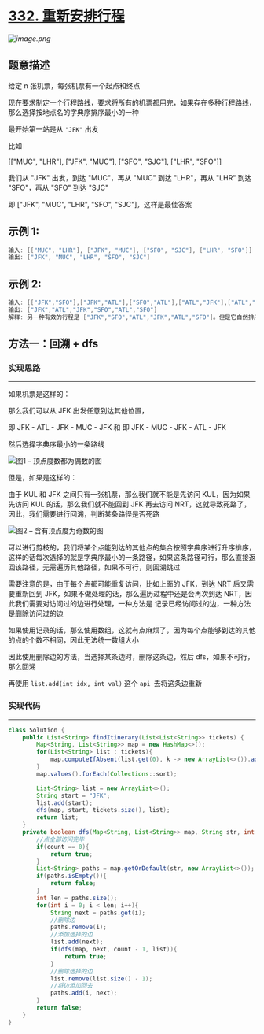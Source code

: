 # [332. 重新安排行程](https://leetcode-cn.com/problems/reconstruct-itinerary/)

*![image.png](https://pic.leetcode-cn.com/1598527003-xDUgwm-image.png)*

## 题意描述

给定 n 张机票，每张机票有一个起点和终点

现在要求制定一个行程路线，要求将所有的机票都用完，如果存在多种行程路线，那么选择按地点名的字典序排序最小的一种

最开始第一站是从 `"JFK"` 出发

比如

[["MUC", "LHR"], ["JFK", "MUC"], ["SFO", "SJC"], ["LHR", "SFO"]]

我们从 "JFK" 出发，到达 "MUC"，再从 "MUC" 到达 "LHR"，再从 "LHR" 到达 "SFO"，再从 "SFO" 到达 "SJC"

即 ["JFK", "MUC", "LHR", "SFO", "SJC"]，这样是最佳答案



## 示例 1:

```java
输入: [["MUC", "LHR"], ["JFK", "MUC"], ["SFO", "SJC"], ["LHR", "SFO"]]
输出: ["JFK", "MUC", "LHR", "SFO", "SJC"]
```



## **示例 2:**

```java
输入: [["JFK","SFO"],["JFK","ATL"],["SFO","ATL"],["ATL","JFK"],["ATL","SFO"]]
输出: ["JFK","ATL","JFK","SFO","ATL","SFO"]
解释: 另一种有效的行程是 ["JFK","SFO","ATL","JFK","ATL","SFO"]。但是它自然排序更大更靠后。
```



## 方法一：回溯 + dfs

### 实现思路

---

如果机票是这样的：

那么我们可以从 JFK 出发任意到达其他位置，

即 JFK - ATL - JFK - MUC - JFK 和 即 JFK - MUC - JFK - ATL - JFK

然后选择字典序最小的一条路线



![图1 – 顶点度数都为偶数的图](https://pic.leetcode-cn.com/3aead83a431b326558641e224af5b0a97fafb8c78aeb15c98b28158a78fade73-Picture-6-11.png)



但是，如果是这样的：

由于 KUL 和 JFK  之间只有一张机票，那么我们就不能是先访问 KUL，因为如果先访问 KUL 的话，那么我们就不能回到 JFK 再去访问 NRT，这就导致死路了，因此，我们需要进行回溯，判断某条路径是否死路

![图2 – 含有顶点度为奇数的图](https://pic.leetcode-cn.com/2c3cd2fdd0337fd12904a069f7568f6b4b96f4a57518f9d359c5a36051badb63-Picture-6-11-2.png)



可以进行剪枝的，我们将某个点能到达的其他点的集合按照字典序进行升序排序，这样的话每次选择的就是字典序最小的一条路径，如果这条路径可行，那么直接返回该路径，无需遍历其他路径，如果不可行，则回溯跳过

需要注意的是，由于每个点都可能重复访问，比如上面的 JFK，到达 NRT 后又需要重新回到 JFK，如果不做处理的话，那么遍历过程中还是会再次到达 NRT，因此我们需要对访问过的边进行处理，一种方法是 记录已经访问过的边，一种方法是删除访问过的边

如果使用记录的话，那么使用数组，这就有点麻烦了，因为每个点能够到达的其他的点的个数不相同，因此无法统一数组大小

因此使用删除边的方法，当选择某条边时，删除这条边，然后 dfs，如果不可行，那么回溯

再使用 `list.add(int idx, int val)` 这个 `api `去将这条边重新



### 实现代码

---

```java
class Solution {
    public List<String> findItinerary(List<List<String>> tickets) {
        Map<String, List<String>> map = new HashMap<>();
        for(List<String> list : tickets){
            map.computeIfAbsent(list.get(0), k -> new ArrayList<>()).add(list.get(1));
        }
        map.values().forEach(Collections::sort);

        List<String> list = new ArrayList<>();
        String start = "JFK";
        list.add(start);
        dfs(map, start, tickets.size(), list);
        return list;
    }
    private boolean dfs(Map<String, List<String>> map, String str, int count, List<String> list){
        //点全部访问完毕
        if(count == 0){
            return true;
        }
        List<String> paths = map.getOrDefault(str, new ArrayList<>());
        if(paths.isEmpty()){
            return false;
        }
        int len = paths.size();
        for(int i = 0; i < len; i++){
            String next = paths.get(i);
            //删除边
            paths.remove(i);
            //添加选择的边
            list.add(next);
            if(dfs(map, next, count - 1, list)){
                return true;
            }
            //删除选择的边
            list.remove(list.size() - 1);
            //将边添加回去
            paths.add(i, next);
        }
        return false;
    }
}
```

